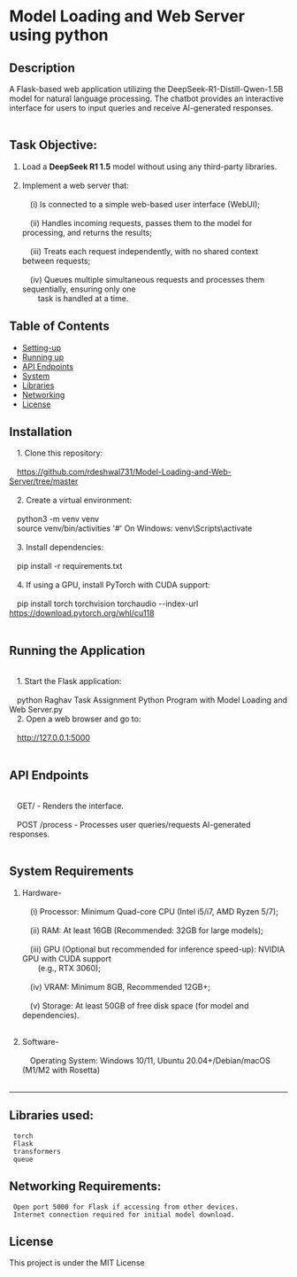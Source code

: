 # Model Loading and Web Server using python

## Description
A Flask-based web application utilizing the DeepSeek-R1-Distill-Qwen-1.5B model for natural language processing. The chatbot provides an interactive interface for users to input queries and receive AI-generated responses.
<br/>&emsp;
## Task Objective:

1) Load a **DeepSeek R1 1.5** model without using any third-party libraries.
<br/>&emsp;
2) Implement a web server that:
 <br/>&emsp;
     <br/>&emsp;(i)  Is connected to a simple web-based user interface (WebUI);
   <br/>&emsp;
     <br/>&emsp;(ii)  Handles incoming requests, passes them to the model for processing, and returns the results;
   <br/>&emsp;
     <br/>&emsp;(iii)  Treats each request independently, with no shared context between requests;
   <br/>&emsp;
     <br/>&emsp;(iv)  Queues multiple simultaneous requests and processes them sequentially, ensuring only one
   <br/>&emsp;&emsp;task is handled at a time.

## Table of Contents
- [Setting-up](#Installation)
- [Running up](#RunningtheApplication)
- [API Endpoints](#APIEndpoints)
- [System](#Systemrequirements)
- [Libraries](#Librariesused)
- [Networking](#NetworkingRequirements)
- [License](#License)

## Installation
&emsp;1. Clone this repository: 
<br/>&emsp;<br/>&emsp;https://github.com/rdeshwal731/Model-Loading-and-Web-Server/tree/master
<br/>&emsp;
<br/>&emsp;2. Create a virtual environment:
<br/>&emsp;<br/>&emsp;python3 -m venv venv
<br/>&emsp;source venv/bin/activities '#' On Windows: venv\Scripts\activate
<br/>&emsp;
<br/>&emsp;3. Install dependencies:
<br/>&emsp;<br/>&emsp;pip install -r requirements.txt
<br/>&emsp;
<br/>&emsp;4. If using a GPU, install PyTorch with CUDA support:
<br/>&emsp;<br/>&emsp;pip install torch torchvision torchaudio --index-url https://download.pytorch.org/whl/cu118
<br/>&emsp;

## Running the Application
<br/>&emsp;1. Start the Flask application:
<br/>&emsp;<br/>&emsp;python Raghav Task Assignment Python Program with Model Loading and Web Server.py
<br/>&emsp;2. Open a web browser and go to:
<br/>&emsp;<br/>&emsp;http://127.0.0.1:5000
<br/>&emsp;

## API Endpoints
<br/>&emsp;GET/ - Renders the interface.
<br/>&emsp;
<br/>&emsp;POST /process - Processes user queries/requests AI-generated responses.
<br/>&emsp;

## System Requirements
1) Hardware-
 <br/>&emsp;
     <br/>&emsp;(i)  Processor: Minimum Quad-core CPU (Intel i5/i7, AMD Ryzen 5/7);
   <br/>&emsp;
     <br/>&emsp;(ii)  RAM: At least 16GB (Recommended: 32GB for large models);
   <br/>&emsp;
     <br/>&emsp;(iii)  GPU (Optional but recommended for inference speed-up): NVIDIA GPU with CUDA support                <br/>&emsp;&emsp;(e.g., RTX 3060);
   <br/>&emsp;
     <br/>&emsp;(iv)  VRAM: Minimum 8GB, Recommended 12GB+;
   <br/>&emsp;
     <br/>&emsp;(v)  Storage: At least 50GB of free disk space (for model and dependencies).
   <br/>&emsp;

2) Software-
   <br/>&emsp;
     <br/>&emsp;Operating System: Windows 10/11, Ubuntu 20.04+/Debian/macOS (M1/M2 with Rosetta)
   <br/>&emsp;
---
## Libraries used: 
     torch
     Flask
     transformers
     queue
     
## Networking Requirements:
     Open port 5000 for Flask if accessing from other devices.
     Internet connection required for initial model download.

## License
This project is under the MIT License
     

